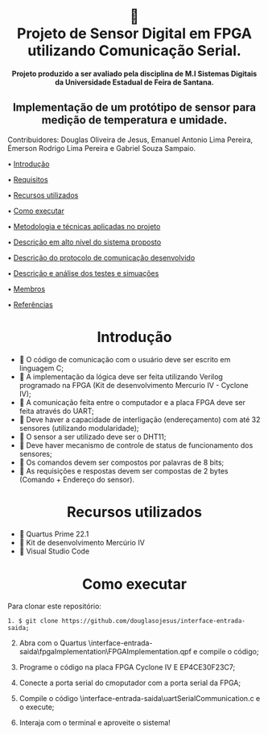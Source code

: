 <h1 align="center">
📄<br>Projeto de Sensor Digital em FPGA utilizando Comunicação Serial.
</h1>
<h4 align="center">
Projeto produzido a ser avaliado pela disciplina de M.I Sistemas Digitais da Universidade Estadual de Feira de Santana. 
</h4>
<h2 align="center">
Implementação de um protótipo de sensor para medição de temperatura e umidade.
</h2>

Contribuidores: Douglas Oliveira de Jesus, Emanuel Antonio Lima Pereira, Émerson Rodrigo Lima Pereira e Gabriel Souza Sampaio.

• <a href="#introducao">Introdução</a> 

• <a href="#requisitos">Requisitos</a> 

• <a href="#recursos">Recursos utilizados</a> 

• <a href="#script-de-compilacao">Como executar</a> 

• <a href="#metodologia-e-tecnicas-aplicadas">Metodologia e técnicas aplicadas no projeto</a> 

• <a href="#descricao-do-sistema">Descrição em alto nível do sistema proposto</a> 

• <a href="#descricao-do-protocolo-de-comunicacao">Descrição do protocolo de comunicação desenvolvido</a> 

• <a href="#descricao-e-analise-dos-testes">Descrição e análise dos testes e simuações</a> 

• <a href="#membros">Membros</a> 

• <a href="#referencias">Referências</a> 
  
<h1 id="introducao" align="center">Introdução</h1> 

- 📝 O código de comunicação com o usuário deve ser escrito em linguagem C;
- 📝 A implementação da lógica deve ser feita utilizando Verilog programado na FPGA (Kit de desenvolvimento Mercurio IV - Cyclone IV);
- 📝 A comunicação feita entre o computador e a placa FPGA deve ser feita através do UART;
- 📝 Deve haver a capacidade de interligação (endereçamento) com até 32 sensores (utilizando modularidade);
- 📝 O sensor a ser utilizado deve ser o DHT11;
- 📝 Deve haver mecanismo de controle de status de funcionamento dos sensores;
- 📝 Os comandos devem ser compostos por palavras de 8 bits;
- 📝 As requisições e respostas devem ser compostas de 2 bytes (Comando + Endereço do sensor).

<h1 id="recursos" align="center">Recursos utilizados</h1> 

- 🔧 Quartus Prime 22.1
- 🔧 Kit de desenvolvimento Mercúrio IV
- 🔧 Visual Studio Code

<h1 id="script-de-compilacao" align="center">Como executar</h1> 

Para clonar este repositório:
```
1. $ git clone https://github.com/douglasojesus/interface-entrada-saida;
```
2. Abra com o Quartus \interface-entrada-saida\fpgaImplementation\FPGAImplementation.qpf e compile o código;

3. Programe o código na placa FPGA Cyclone IV E EP4CE30F23C7;

4. Conecte a porta serial do cmoputador com a porta serial da FPGA;

5. Compile o código \interface-entrada-saida\uartSerialCommunication.c e o execute;

6. Interaja com o terminal e aproveite o sistema!
